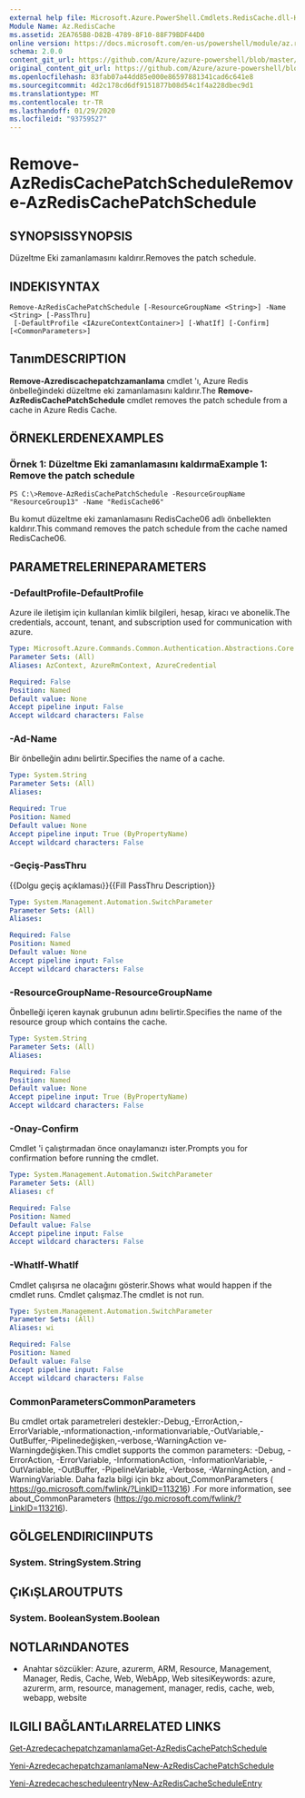 ```yaml
---
external help file: Microsoft.Azure.PowerShell.Cmdlets.RedisCache.dll-Help.xml
Module Name: Az.RedisCache
ms.assetid: 2EA765B8-D82B-4789-8F10-88F79BDF44D0
online version: https://docs.microsoft.com/en-us/powershell/module/az.rediscache/remove-azrediscachepatchschedule
schema: 2.0.0
content_git_url: https://github.com/Azure/azure-powershell/blob/master/src/RedisCache/RedisCache/help/Remove-AzRedisCachePatchSchedule.md
original_content_git_url: https://github.com/Azure/azure-powershell/blob/master/src/RedisCache/RedisCache/help/Remove-AzRedisCachePatchSchedule.md
ms.openlocfilehash: 83fab07a44dd85e000e86597881341cad6c641e8
ms.sourcegitcommit: 4d2c178cd6df9151877b08d54c1f4a228dbec9d1
ms.translationtype: MT
ms.contentlocale: tr-TR
ms.lasthandoff: 01/29/2020
ms.locfileid: "93759527"
---
```

# <span data-ttu-id="0be87-101">Remove-AzRedisCachePatchSchedule</span><span class="sxs-lookup"><span data-stu-id="0be87-101">Remove-AzRedisCachePatchSchedule</span></span>

## <span data-ttu-id="0be87-102">SYNOPSIS</span><span class="sxs-lookup"><span data-stu-id="0be87-102">SYNOPSIS</span></span>
<span data-ttu-id="0be87-103">Düzeltme Eki zamanlamasını kaldırır.</span><span class="sxs-lookup"><span data-stu-id="0be87-103">Removes the patch schedule.</span></span>

## <span data-ttu-id="0be87-104">INDEKI</span><span class="sxs-lookup"><span data-stu-id="0be87-104">SYNTAX</span></span>

```
Remove-AzRedisCachePatchSchedule [-ResourceGroupName <String>] -Name <String> [-PassThru]
 [-DefaultProfile <IAzureContextContainer>] [-WhatIf] [-Confirm] [<CommonParameters>]
```

## <span data-ttu-id="0be87-105">Tanım</span><span class="sxs-lookup"><span data-stu-id="0be87-105">DESCRIPTION</span></span>
<span data-ttu-id="0be87-106">**Remove-Azrediscachepatchzamanlama** cmdlet 'ı, Azure Redis önbelleğindeki düzeltme eki zamanlamasını kaldırır.</span><span class="sxs-lookup"><span data-stu-id="0be87-106">The **Remove-AzRedisCachePatchSchedule** cmdlet removes the patch schedule from a cache in Azure Redis Cache.</span></span>

## <span data-ttu-id="0be87-107">ÖRNEKLERDEN</span><span class="sxs-lookup"><span data-stu-id="0be87-107">EXAMPLES</span></span>

### <span data-ttu-id="0be87-108">Örnek 1: Düzeltme Eki zamanlamasını kaldırma</span><span class="sxs-lookup"><span data-stu-id="0be87-108">Example 1: Remove the patch schedule</span></span>
```
PS C:\>Remove-AzRedisCachePatchSchedule -ResourceGroupName "ResourceGroup13" -Name "RedisCache06"
```

<span data-ttu-id="0be87-109">Bu komut düzeltme eki zamanlamasını RedisCache06 adlı önbellekten kaldırır.</span><span class="sxs-lookup"><span data-stu-id="0be87-109">This command removes the patch schedule from the cache named RedisCache06.</span></span>

## <span data-ttu-id="0be87-110">PARAMETRELERINE</span><span class="sxs-lookup"><span data-stu-id="0be87-110">PARAMETERS</span></span>

### <span data-ttu-id="0be87-111">-DefaultProfile</span><span class="sxs-lookup"><span data-stu-id="0be87-111">-DefaultProfile</span></span>
<span data-ttu-id="0be87-112">Azure ile iletişim için kullanılan kimlik bilgileri, hesap, kiracı ve abonelik.</span><span class="sxs-lookup"><span data-stu-id="0be87-112">The credentials, account, tenant, and subscription used for communication with azure.</span></span>

```yaml
Type: Microsoft.Azure.Commands.Common.Authentication.Abstractions.Core.IAzureContextContainer
Parameter Sets: (All)
Aliases: AzContext, AzureRmContext, AzureCredential

Required: False
Position: Named
Default value: None
Accept pipeline input: False
Accept wildcard characters: False
```

### <span data-ttu-id="0be87-113">-Ad</span><span class="sxs-lookup"><span data-stu-id="0be87-113">-Name</span></span>
<span data-ttu-id="0be87-114">Bir önbelleğin adını belirtir.</span><span class="sxs-lookup"><span data-stu-id="0be87-114">Specifies the name of a cache.</span></span>

```yaml
Type: System.String
Parameter Sets: (All)
Aliases:

Required: True
Position: Named
Default value: None
Accept pipeline input: True (ByPropertyName)
Accept wildcard characters: False
```

### <span data-ttu-id="0be87-115">-Geçiş</span><span class="sxs-lookup"><span data-stu-id="0be87-115">-PassThru</span></span>
<span data-ttu-id="0be87-116">{{Dolgu geçiş açıklaması}}</span><span class="sxs-lookup"><span data-stu-id="0be87-116">{{Fill PassThru Description}}</span></span>

```yaml
Type: System.Management.Automation.SwitchParameter
Parameter Sets: (All)
Aliases:

Required: False
Position: Named
Default value: None
Accept pipeline input: False
Accept wildcard characters: False
```

### <span data-ttu-id="0be87-117">-ResourceGroupName</span><span class="sxs-lookup"><span data-stu-id="0be87-117">-ResourceGroupName</span></span>
<span data-ttu-id="0be87-118">Önbelleği içeren kaynak grubunun adını belirtir.</span><span class="sxs-lookup"><span data-stu-id="0be87-118">Specifies the name of the resource group which contains the cache.</span></span>

```yaml
Type: System.String
Parameter Sets: (All)
Aliases:

Required: False
Position: Named
Default value: None
Accept pipeline input: True (ByPropertyName)
Accept wildcard characters: False
```

### <span data-ttu-id="0be87-119">-Onay</span><span class="sxs-lookup"><span data-stu-id="0be87-119">-Confirm</span></span>
<span data-ttu-id="0be87-120">Cmdlet 'i çalıştırmadan önce onaylamanızı ister.</span><span class="sxs-lookup"><span data-stu-id="0be87-120">Prompts you for confirmation before running the cmdlet.</span></span>

```yaml
Type: System.Management.Automation.SwitchParameter
Parameter Sets: (All)
Aliases: cf

Required: False
Position: Named
Default value: False
Accept pipeline input: False
Accept wildcard characters: False
```

### <span data-ttu-id="0be87-121">-WhatIf</span><span class="sxs-lookup"><span data-stu-id="0be87-121">-WhatIf</span></span>
<span data-ttu-id="0be87-122">Cmdlet çalışırsa ne olacağını gösterir.</span><span class="sxs-lookup"><span data-stu-id="0be87-122">Shows what would happen if the cmdlet runs.</span></span>
<span data-ttu-id="0be87-123">Cmdlet çalışmaz.</span><span class="sxs-lookup"><span data-stu-id="0be87-123">The cmdlet is not run.</span></span>

```yaml
Type: System.Management.Automation.SwitchParameter
Parameter Sets: (All)
Aliases: wi

Required: False
Position: Named
Default value: False
Accept pipeline input: False
Accept wildcard characters: False
```

### <span data-ttu-id="0be87-124">CommonParameters</span><span class="sxs-lookup"><span data-stu-id="0be87-124">CommonParameters</span></span>
<span data-ttu-id="0be87-125">Bu cmdlet ortak parametreleri destekler:-Debug,-ErrorAction,-ErrorVariable,-ınformationaction,-ınformationvariable,-OutVariable,-OutBuffer,-Pipelinedeğişken,-verbose,-WarningAction ve-Warningdeğişken.</span><span class="sxs-lookup"><span data-stu-id="0be87-125">This cmdlet supports the common parameters: -Debug, -ErrorAction, -ErrorVariable, -InformationAction, -InformationVariable, -OutVariable, -OutBuffer, -PipelineVariable, -Verbose, -WarningAction, and -WarningVariable.</span></span> <span data-ttu-id="0be87-126">Daha fazla bilgi için bkz about_CommonParameters ( https://go.microsoft.com/fwlink/?LinkID=113216) .</span><span class="sxs-lookup"><span data-stu-id="0be87-126">For more information, see about_CommonParameters (https://go.microsoft.com/fwlink/?LinkID=113216).</span></span>

## <span data-ttu-id="0be87-127">GÖLGELENDIRICI</span><span class="sxs-lookup"><span data-stu-id="0be87-127">INPUTS</span></span>

### <span data-ttu-id="0be87-128">System. String</span><span class="sxs-lookup"><span data-stu-id="0be87-128">System.String</span></span>

## <span data-ttu-id="0be87-129">ÇıKıŞLAR</span><span class="sxs-lookup"><span data-stu-id="0be87-129">OUTPUTS</span></span>

### <span data-ttu-id="0be87-130">System. Boolean</span><span class="sxs-lookup"><span data-stu-id="0be87-130">System.Boolean</span></span>

## <span data-ttu-id="0be87-131">NOTLARıNDA</span><span class="sxs-lookup"><span data-stu-id="0be87-131">NOTES</span></span>
* <span data-ttu-id="0be87-132">Anahtar sözcükler: Azure, azurerm, ARM, Resource, Management, Manager, Redis, Cache, Web, WebApp, Web sitesi</span><span class="sxs-lookup"><span data-stu-id="0be87-132">Keywords: azure, azurerm, arm, resource, management, manager, redis, cache, web, webapp, website</span></span>

## <span data-ttu-id="0be87-133">ILGILI BAĞLANTıLAR</span><span class="sxs-lookup"><span data-stu-id="0be87-133">RELATED LINKS</span></span>

[<span data-ttu-id="0be87-134">Get-Azredecachepatchzamanlama</span><span class="sxs-lookup"><span data-stu-id="0be87-134">Get-AzRedisCachePatchSchedule</span></span>](./Get-AzRedisCachePatchSchedule.md)

[<span data-ttu-id="0be87-135">Yeni-Azredecachepatchzamanlama</span><span class="sxs-lookup"><span data-stu-id="0be87-135">New-AzRedisCachePatchSchedule</span></span>](./New-AzRedisCachePatchSchedule.md)

[<span data-ttu-id="0be87-136">Yeni-Azredecachescheduleentry</span><span class="sxs-lookup"><span data-stu-id="0be87-136">New-AzRedisCacheScheduleEntry</span></span>](./New-AzRedisCacheScheduleEntry.md)


